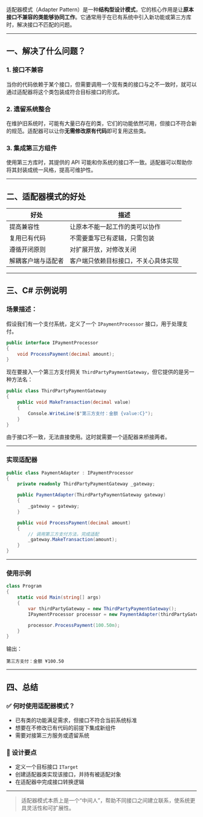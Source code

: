 ﻿适配器模式（Adapter Pattern）是一种**结构型设计模式**，它的核心作用是让**原本接口不兼容的类能够协同工作**。它通常用于在已有系统中引入新功能或第三方库时，解决接口不匹配的问题。

---

## 一、解决了什么问题？

### 1. **接口不兼容**
当你的代码依赖于某个接口，但需要调用一个现有类的接口与之不一致时，就可以通过适配器将这个类包装成符合目标接口的形式。

### 2. **遗留系统整合**
在维护旧系统时，可能有大量已存在的类，它们的功能依然可用，但接口不符合新的规范。适配器可以让你**无需修改原有代码**即可复用这些类。

### 3. **集成第三方组件**
使用第三方库时，其提供的 API 可能和你系统的接口不一致。适配器可以帮助你将其封装成统一风格，提高可维护性。

---

## 二、适配器模式的好处

| 好处 | 描述 |
|------|------|
| 提高兼容性 | 让原本不能一起工作的类可以协作 |
| 复用已有代码 | 不需要重写已有逻辑，只需包装 |
| 遵循开闭原则 | 对扩展开放，对修改关闭 |
| 解耦客户端与适配者 | 客户端只依赖目标接口，不关心具体实现 |

---

## 三、C# 示例说明

### 场景描述：

假设我们有一个支付系统，定义了一个 `IPaymentProcessor` 接口，用于处理支付。

```csharp
public interface IPaymentProcessor
{
    void ProcessPayment(decimal amount);
}
```


现在要接入一个第三方支付网关 `ThirdPartyPaymentGateway`，但它提供的是另一种方法名：

```csharp
public class ThirdPartyPaymentGateway
{
    public void MakeTransaction(decimal value)
    {
        Console.WriteLine($"第三方支付：金额 {value:C}");
    }
}
```


由于接口不一致，无法直接使用。这时就需要一个适配器来桥接两者。

---

### 实现适配器

```csharp
public class PaymentAdapter : IPaymentProcessor
{
    private readonly ThirdPartyPaymentGateway _gateway;

    public PaymentAdapter(ThirdPartyPaymentGateway gateway)
    {
        _gateway = gateway;
    }

    public void ProcessPayment(decimal amount)
    {
        // 调用第三方支付方法，完成适配
        _gateway.MakeTransaction(amount);
    }
}
```


---

### 使用示例

```csharp
class Program
{
    static void Main(string[] args)
    {
        var thirdPartyGateway = new ThirdPartyPaymentGateway();
        IPaymentProcessor processor = new PaymentAdapter(thirdPartyGateway);

        processor.ProcessPayment(100.50m);
    }
}
```


输出：
```
第三方支付：金额 ¥100.50
```


---

## 四、总结

### ✅ 何时使用适配器模式？

- 已有类的功能满足需求，但接口不符合当前系统标准
- 想要在不修改已有代码的前提下集成新组件
- 需要对接第三方服务或遗留系统

### 🧠 设计要点

- 定义一个目标接口 `ITarget`
- 创建适配器类实现该接口，并持有被适配对象
- 在适配器中完成接口转换逻辑

---

> 适配器模式本质上是一个“中间人”，帮助不同接口之间建立联系，使系统更具灵活性和可扩展性。